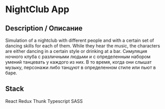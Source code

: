 # NightClub App

## Description / Описание
Simulation of a nightclub with different people and with a certain set of dancing skills for each of them. While they hear the music, the characters are either dancing in a certain style or drinking at a bar.
Симуляция ночного клуба с различными людьми и с определенным набором умений танцевать у каждого из них. В то время, когда они слышат музыку, персонажи либо танцуют в определенном стиле или пьют в баре.

## Stack
React
Redux Thunk
Typescript
SASS

